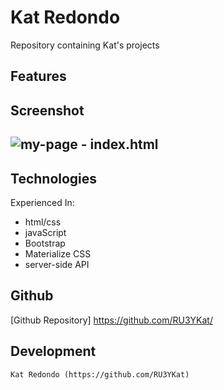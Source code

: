 # Kat Redondo

Repository containing Kat's projects

## Features

## Screenshot

## ![my-page - index.html](https://)

## Technologies

Experienced In:

- html/css
- javaScript
- Bootstrap
- Materialize CSS
- server-side API

## Github

[Github Repository] https://github.com/RU3YKat/

## Development

    Kat Redondo (https://github.com/RU3YKat)
